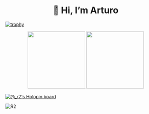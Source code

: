 
<h1 align="center">👋 Hi, I’m Arturo</h1>

[![trophy](https://github-profile-trophy.vercel.app/?username=ArturoEmmanuelToledoAguado&theme=onedark)](https://github.com/ryo-ma/github-profile-trophy)

<!--- 
- 👀 I’m interested in ...
- 🌱 I’m currently learning ...
- 💞️ I’m looking to collaborate on ...
- 📫 How to reach me ...
--->

<!---
ArturoEmmanuelToledoAguado/ArturoEmmanuelToledoAguado is a ✨ special ✨ repository because its `README.md` (this file) appears on your GitHub profile.
You can click the Preview link to take a look at your changes.
--->

<div align="center">
  <a href="https://github.com/ArturoEmmanuelToledoAguado">
  <img height="180em" src="https://github-readme-stats.vercel.app/api?username=ArturoEmmanuelToledoAguado&show_icons=true&theme=chartreuse-dark&include_all_commits=true&count_private=true"/>
  <img height="180em" src="https://github-readme-stats.vercel.app/api/top-langs/?username=ArturoEmmanuelToledoAguado&layout=compact&langs_count=7&theme=chartreuse-dark"/>
</div>
 
[![@_r2's Holopin board](https://holopin.me/_r2)](https://holopin.io/@_r2)
<p align="left"> <img src="https://komarev.com/ghpvc/?username=ARTUROEMMANUELTOLEDOAGUADO&label=Profile%20views&color=75b60e&style=flat" alt="R2" /> </p>
